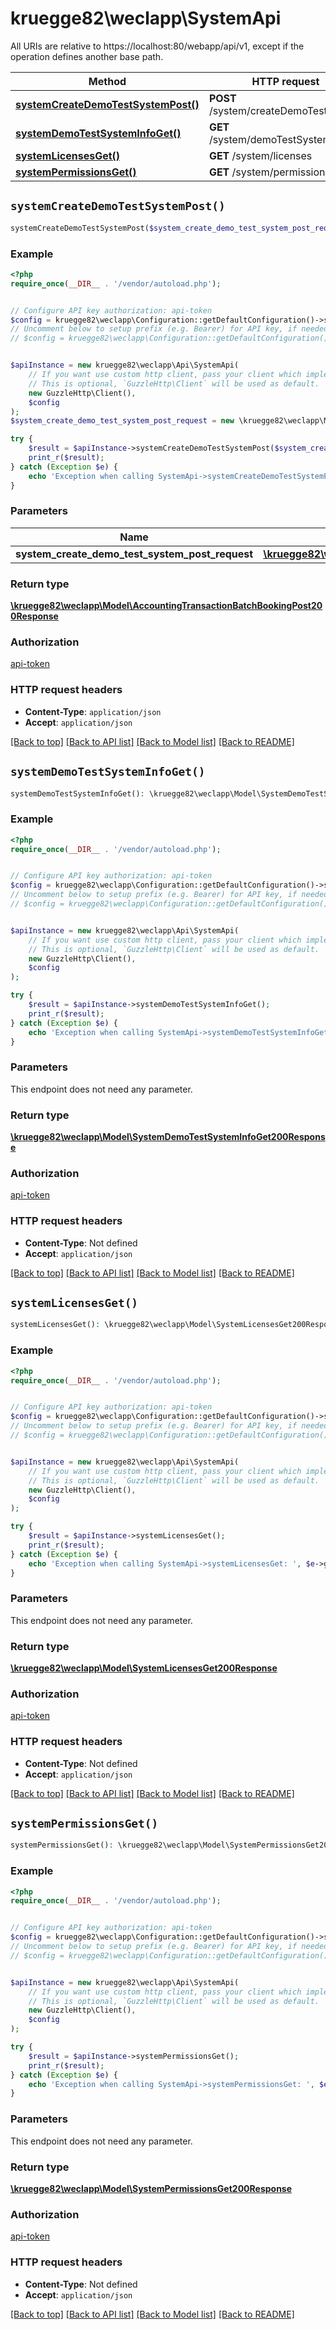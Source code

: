 # kruegge82\weclapp\SystemApi

All URIs are relative to https://localhost:80/webapp/api/v1, except if the operation defines another base path.

| Method | HTTP request | Description |
| ------------- | ------------- | ------------- |
| [**systemCreateDemoTestSystemPost()**](SystemApi.md#systemCreateDemoTestSystemPost) | **POST** /system/createDemoTestSystem |  |
| [**systemDemoTestSystemInfoGet()**](SystemApi.md#systemDemoTestSystemInfoGet) | **GET** /system/demoTestSystemInfo |  |
| [**systemLicensesGet()**](SystemApi.md#systemLicensesGet) | **GET** /system/licenses |  |
| [**systemPermissionsGet()**](SystemApi.md#systemPermissionsGet) | **GET** /system/permissions |  |


## `systemCreateDemoTestSystemPost()`

```php
systemCreateDemoTestSystemPost($system_create_demo_test_system_post_request): \kruegge82\weclapp\Model\AccountingTransactionBatchBookingPost200Response
```



### Example

```php
<?php
require_once(__DIR__ . '/vendor/autoload.php');


// Configure API key authorization: api-token
$config = kruegge82\weclapp\Configuration::getDefaultConfiguration()->setApiKey('AuthenticationToken', 'YOUR_API_KEY');
// Uncomment below to setup prefix (e.g. Bearer) for API key, if needed
// $config = kruegge82\weclapp\Configuration::getDefaultConfiguration()->setApiKeyPrefix('AuthenticationToken', 'Bearer');


$apiInstance = new kruegge82\weclapp\Api\SystemApi(
    // If you want use custom http client, pass your client which implements `GuzzleHttp\ClientInterface`.
    // This is optional, `GuzzleHttp\Client` will be used as default.
    new GuzzleHttp\Client(),
    $config
);
$system_create_demo_test_system_post_request = new \kruegge82\weclapp\Model\SystemCreateDemoTestSystemPostRequest(); // \kruegge82\weclapp\Model\SystemCreateDemoTestSystemPostRequest

try {
    $result = $apiInstance->systemCreateDemoTestSystemPost($system_create_demo_test_system_post_request);
    print_r($result);
} catch (Exception $e) {
    echo 'Exception when calling SystemApi->systemCreateDemoTestSystemPost: ', $e->getMessage(), PHP_EOL;
}
```

### Parameters

| Name | Type | Description  | Notes |
| ------------- | ------------- | ------------- | ------------- |
| **system_create_demo_test_system_post_request** | [**\kruegge82\weclapp\Model\SystemCreateDemoTestSystemPostRequest**](../Model/SystemCreateDemoTestSystemPostRequest.md)|  | |

### Return type

[**\kruegge82\weclapp\Model\AccountingTransactionBatchBookingPost200Response**](../Model/AccountingTransactionBatchBookingPost200Response.md)

### Authorization

[api-token](../../README.md#api-token)

### HTTP request headers

- **Content-Type**: `application/json`
- **Accept**: `application/json`

[[Back to top]](#) [[Back to API list]](../../README.md#endpoints)
[[Back to Model list]](../../README.md#models)
[[Back to README]](../../README.md)

## `systemDemoTestSystemInfoGet()`

```php
systemDemoTestSystemInfoGet(): \kruegge82\weclapp\Model\SystemDemoTestSystemInfoGet200Response
```



### Example

```php
<?php
require_once(__DIR__ . '/vendor/autoload.php');


// Configure API key authorization: api-token
$config = kruegge82\weclapp\Configuration::getDefaultConfiguration()->setApiKey('AuthenticationToken', 'YOUR_API_KEY');
// Uncomment below to setup prefix (e.g. Bearer) for API key, if needed
// $config = kruegge82\weclapp\Configuration::getDefaultConfiguration()->setApiKeyPrefix('AuthenticationToken', 'Bearer');


$apiInstance = new kruegge82\weclapp\Api\SystemApi(
    // If you want use custom http client, pass your client which implements `GuzzleHttp\ClientInterface`.
    // This is optional, `GuzzleHttp\Client` will be used as default.
    new GuzzleHttp\Client(),
    $config
);

try {
    $result = $apiInstance->systemDemoTestSystemInfoGet();
    print_r($result);
} catch (Exception $e) {
    echo 'Exception when calling SystemApi->systemDemoTestSystemInfoGet: ', $e->getMessage(), PHP_EOL;
}
```

### Parameters

This endpoint does not need any parameter.

### Return type

[**\kruegge82\weclapp\Model\SystemDemoTestSystemInfoGet200Response**](../Model/SystemDemoTestSystemInfoGet200Response.md)

### Authorization

[api-token](../../README.md#api-token)

### HTTP request headers

- **Content-Type**: Not defined
- **Accept**: `application/json`

[[Back to top]](#) [[Back to API list]](../../README.md#endpoints)
[[Back to Model list]](../../README.md#models)
[[Back to README]](../../README.md)

## `systemLicensesGet()`

```php
systemLicensesGet(): \kruegge82\weclapp\Model\SystemLicensesGet200Response
```



### Example

```php
<?php
require_once(__DIR__ . '/vendor/autoload.php');


// Configure API key authorization: api-token
$config = kruegge82\weclapp\Configuration::getDefaultConfiguration()->setApiKey('AuthenticationToken', 'YOUR_API_KEY');
// Uncomment below to setup prefix (e.g. Bearer) for API key, if needed
// $config = kruegge82\weclapp\Configuration::getDefaultConfiguration()->setApiKeyPrefix('AuthenticationToken', 'Bearer');


$apiInstance = new kruegge82\weclapp\Api\SystemApi(
    // If you want use custom http client, pass your client which implements `GuzzleHttp\ClientInterface`.
    // This is optional, `GuzzleHttp\Client` will be used as default.
    new GuzzleHttp\Client(),
    $config
);

try {
    $result = $apiInstance->systemLicensesGet();
    print_r($result);
} catch (Exception $e) {
    echo 'Exception when calling SystemApi->systemLicensesGet: ', $e->getMessage(), PHP_EOL;
}
```

### Parameters

This endpoint does not need any parameter.

### Return type

[**\kruegge82\weclapp\Model\SystemLicensesGet200Response**](../Model/SystemLicensesGet200Response.md)

### Authorization

[api-token](../../README.md#api-token)

### HTTP request headers

- **Content-Type**: Not defined
- **Accept**: `application/json`

[[Back to top]](#) [[Back to API list]](../../README.md#endpoints)
[[Back to Model list]](../../README.md#models)
[[Back to README]](../../README.md)

## `systemPermissionsGet()`

```php
systemPermissionsGet(): \kruegge82\weclapp\Model\SystemPermissionsGet200Response
```



### Example

```php
<?php
require_once(__DIR__ . '/vendor/autoload.php');


// Configure API key authorization: api-token
$config = kruegge82\weclapp\Configuration::getDefaultConfiguration()->setApiKey('AuthenticationToken', 'YOUR_API_KEY');
// Uncomment below to setup prefix (e.g. Bearer) for API key, if needed
// $config = kruegge82\weclapp\Configuration::getDefaultConfiguration()->setApiKeyPrefix('AuthenticationToken', 'Bearer');


$apiInstance = new kruegge82\weclapp\Api\SystemApi(
    // If you want use custom http client, pass your client which implements `GuzzleHttp\ClientInterface`.
    // This is optional, `GuzzleHttp\Client` will be used as default.
    new GuzzleHttp\Client(),
    $config
);

try {
    $result = $apiInstance->systemPermissionsGet();
    print_r($result);
} catch (Exception $e) {
    echo 'Exception when calling SystemApi->systemPermissionsGet: ', $e->getMessage(), PHP_EOL;
}
```

### Parameters

This endpoint does not need any parameter.

### Return type

[**\kruegge82\weclapp\Model\SystemPermissionsGet200Response**](../Model/SystemPermissionsGet200Response.md)

### Authorization

[api-token](../../README.md#api-token)

### HTTP request headers

- **Content-Type**: Not defined
- **Accept**: `application/json`

[[Back to top]](#) [[Back to API list]](../../README.md#endpoints)
[[Back to Model list]](../../README.md#models)
[[Back to README]](../../README.md)
